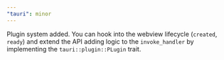 ```yaml
---
"tauri": minor
---
```


Plugin system added. You can hook into the webview lifecycle (`created`, `ready`) and extend the API adding logic to the `invoke_handler` by implementing the `tauri::plugin::PLugin` trait.
